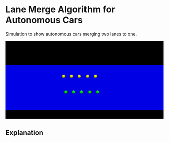 # Lane Merge Algorithm for Autonomous Cars

Simulation to show autonomous cars merging two lanes to one. 

![alt text](https://github.com/Samyak-Surti/LaneMergeAlgorithm/blob/master/Images/Sim1.png)

## Explanation
